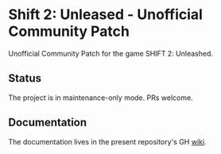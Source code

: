 # Shift 2: Unleased - Unofficial Community Patch

Unofficial Community Patch for the game SHIFT 2: Unleashed.

## Status

The project is in maintenance-only mode. PRs welcome.

## Documentation

The documentation lives in the present repository's GH [wiki](https://github.com/ermo/s2u_ucp/wiki).
